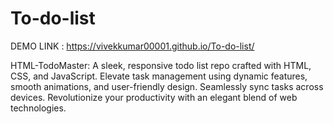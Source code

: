 # To-do-list

DEMO LINK :    https://vivekkumar00001.github.io/To-do-list/



HTML-TodoMaster: A sleek, responsive todo list repo crafted with HTML, CSS, and JavaScript. Elevate task management using dynamic features, smooth animations, and user-friendly design. Seamlessly sync tasks across devices. Revolutionize your productivity with an elegant blend of web technologies.
